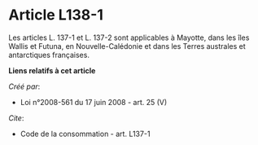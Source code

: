 # Article L138-1

Les articles L. 137-1 et L. 137-2 sont applicables à Mayotte, dans les îles Wallis et Futuna, en Nouvelle-Calédonie et dans
les Terres australes et antarctiques françaises.

**Liens relatifs à cet article**

_Créé par_:

  - Loi n°2008-561 du 17 juin 2008 - art. 25 (V)

_Cite_:

  - Code de la consommation - art. L137-1
